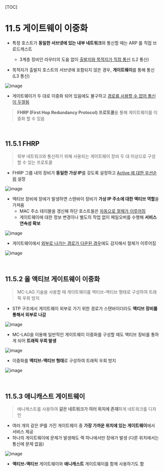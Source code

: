 [TOC]

# 11.5 게이트웨이 이중화

- 특정 호스트가 **동일한 서브넷에 있는 내부 네트워크**와 통신할 때는 ARP 를 직접 브로드캐스트
  - 3계층 장비인 라우터의 도움 없이 <u>출발지와 목적지가 직접 통신</u> (L2 통신)

- 목적지가 출발지 호스트의 서브넷에 포함되지 않은 경우, **게이트웨이**를 통해 통신 (L3 통신)

![image](https://user-images.githubusercontent.com/87461594/195327746-544a4c6f-f549-488c-9e18-f57d51d5a4de.png)

- 게이트웨이가 두 대로 이중화 되어 있음에도 불구하고 <u>경로를 사용할 수 없어 통신이 두절됨</u>

> **FHRP (First Hop Redundancy Protocol) 프로토콜**을 통해 게이트웨이를 이중화 할 수 있음

<br>

## 11.5.1 FHRP

> 외부 네트워크와 통신하기 위해 사용되는 게이트웨이 장비 두 대 이상으로 구성할 수 있는 프로토콜

- FHRP 그룹 내의 장비가 **동일한 가상 IP**를 갖도록 설정하고 <u>Active 에 대한 우선순위</u> 설정

![image](https://user-images.githubusercontent.com/87461594/195330892-dbeb2688-4cd9-4f6f-83d7-ff9ead0b16fc.png)

- 액티브 장비에 장애가 발생하면 스탠바이 장비가 **가상 IP 주소에 대한 액티브 역할**을 가져옴
  - MAC 주소 테이블을 갱신해 하단 호스트들은 <u>자동으로 절체가 이루어짐</u>
  - 게이트웨이에 대한 정보 변경이나 별도의 작업 없이 페일오버를 수행해 **서비스 연속성 확보**

![image](https://user-images.githubusercontent.com/87461594/195334808-3da6b97b-6a06-4d2d-a737-6b0cc8505d88.png)

- 게이트웨이에서 <u>외부로 나가는 경로가 다운된 경우</u>에도 감지해서 절체가 이루어짐

![image](https://user-images.githubusercontent.com/87461594/195334978-feeb0d5b-564b-4a50-85ba-69b7d7217ce3.png)

<br>

## 11.5.2 올 액티브 게이트웨이 이중화

> MC-LAG 기술을 사용할 때 게이트웨이를 액티브-액티브 형태로 구성하여 트래픽 우회 방지

- STP 구조에서 게이트웨이 외부로 가기 위한 경로가 스탠바이더라도 **액티브 장비를 통해서 외부로 나감**

![image](https://user-images.githubusercontent.com/87461594/195337571-3e074121-7841-4796-becd-9770ac12df2b.png)

- MC-LAG을 이용해 일반적인 게이트웨이 이중화를 구성할 때도 액티브 장비를 통하게 되어 **트래픽 우회 발생**

![image](https://user-images.githubusercontent.com/87461594/195338400-b986b120-537c-4f13-829e-9c51912a28b7.png)

- 이중화를 **액티브-액티브 형태**로 구성하여 트래픽 우회 방지

![image](https://user-images.githubusercontent.com/87461594/195338573-c5dcd27c-ea0f-48ae-8535-ce28330f972a.png)

<br>

## 11.5.3 애니캐스트 게이트웨이

> 애니캐스트를 사용하여 **같은 네트워크가 여러 위치에 존재**하게 네트워크를 디자인

- 여러 개의 같은 IP를 가진 게이트웨이 중 **가장 가까운 위치에 있는 게이트웨이**에서 서비스 제공
- 하나의 게이트웨이에 문제가 발생해도 랙 하나에서만 장애가 발생 (다른 위치에서는 통신에 문제 없음)

![image](https://user-images.githubusercontent.com/87461594/195344953-b37828bc-c3a8-4555-a9fd-2c579e8cb75d.png)

- **액티브-액티브** 게이트웨이와 **애니캐스트** 게이트웨이를 함께 사용하기도 함